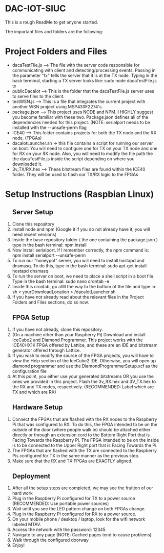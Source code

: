 # DAC-IOT-SIUC

This is a rough ReadMe to get anyone started.

The important files and folders are the following:

<h1>Project Folders and Files</h1>

<ul>
  <li>dacaTestFile.js --> The file with the server code responsible for communicating with client and detecting/processing events. Passing in the parameter "tx" tells the server that it is at the TX node. Typing in the bash terminal, starting a TX server looks like: sudo node dacaTestFile.js tx</li>
  <li>publicDacaIot --> This is the folder that the dacaTestFile.js server uses to serve files to the client. </li>
  <li>testWSN.js --> This is a file that integrates the current project with another WSN project using MSP430F2274's.</li>
  <li>package.json --> This project uses NODE and NPM. I HIGHLY suggest you become familiar with these two. Package.json defines all of the dependencies needed for this project. (NOTE: serialport needs to be installed with the --unsafe-perm flag</li>
  <li>ICE40 --> This folder contains projects for both the TX node and the RX node. (FPGAs) </li>
  <li>dacaIotLauncher.sh -> this file contains a script for running our server on boot. You will need to configure one for TX on your TX node and one for RX on your RX node. Also, you will need to modify the file path the the dacaTestFile.js inside the script depending on where you downloaded it.</li>
  <li> 3v_TX/RX.hex --> These bitstream files are found within the ICE40 folder. They will be used to flash our TX/RX logic to the FPGAs</li>
</ul>

<h1> Setup Instructions (Raspbian Linux)</h1>

<ol> <h2> Server Setup </h2>
<li>Clone this repository</li>
<li>Install node and npm (Google it if you do not already have it, you will need recent versions)</li>
<li>Inside the base repository folder ( the one containing the package.json ) type in the bash terminal: npm install</li>
<li>Now install serialport. If I remember correctly, the npm command is: npm install serialport --unsafe-perm</li>
<li>To run our "honeypot" server, you will need to install hostapd and dnsmasq. To do this, type in the bash terminal: sudo apt-get install hostapd dnsmasq
<li>To run the server on boot, we need to place a shell script in a boot file. Type in the bash terminal: sudo nano crontab -e</li>
<li>Inside this crontab, go alllll the way to the bottom of the file and type in: sh &lt yourDownloadLocation &gt /dacaIotLauncher.sh</li>
<li>If you have not already read about the relevant files in the Project Folders and Files sections, do so now.</li>
</ol>


<ol> <h2> FPGA Setup </h2> 
<li>If you have not already, clone this repository.</li>
<li>(On a machine other than your Raspberry Pi) Download and install IceCube2 and Diamond Programmer. This project works with the ICE40HX1K FPGA offered by Lattice, and these are an IDE and bitstream generator offered through Lattice. </li>
<li>If you wish to modify the source of the FPGA projects, you will have to view the Help section of the IceCube2 IDE. Otherwise, you will open up diamond programmer and use the DiamondProgrammerSetup.xcf as the configuration file</li>
<li>At this point, you either use your generated bitstreams OR you use the ones we provided in this project. Flash the 3v_RX.hex and 3V_TX.hex to the RX and TX nodes, respectively. (RECOMMENDED: Label which are TX and which are RX)</li>
</ol>

<ol> <h2> Hardware Setup </h2>
<li>Connect the FPGAs that are flashed with the RX nodes to the Raspberry Pi that was configured to RX. To do this, the FPGA intended to be on the outside of the door (where people walk in) should be attached either directly or through an extension cord to the Bottom Right Port that is Facing Towards the Raspberry Pi. The FPGA intended to be on the inside is to be connected to the Upper Right port that is Facing Towards the Pi.</li>
<li>The FPGAs that are flashed with the TX are connected to the Raspberry Pis configured for TX in the same manner as the previous step.</li>
<li>Make sure that the RX and TX FPGAs are EXACTLY aligned.</li>
</ol>
 
<ol> <h2> Deployment </h2>
<li>After all the setup steps are completed, we may see the fruition of our hard work</li>
<li>Plug in the Raspberry Pi configured for TX to a power source (RECOMMENDED: Use portable power sources)</li>
<li>Wait until you see the LED pattern change on both FPGAs change.</li>
<li>Plug in the Raspberry Pi configured for RX to a power source.</li>
<li>On your mobile phone / desktop / laptop, look for the wifi network labeled MTAV.</li>
<li>Access the network with the password: 12345</li>
<li>Navigate to any page (NOTE: Cached pages tend to cause problems)</li>
<li>Walk through the configured doorway</li>
<li>Enjoy!</li>
</ol>
